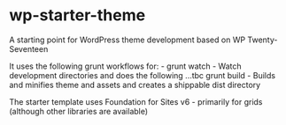 # wp-starter-theme
A starting point for WordPress theme development based on WP Twenty-Seventeen

It uses the following grunt workflows for: -
grunt watch - Watch development directories and does the following ...tbc
grunt build - Builds and minifies theme and assets and creates a shippable dist directory

The starter template uses Foundation for Sites v6 - primarily for grids (although other libraries are available)

